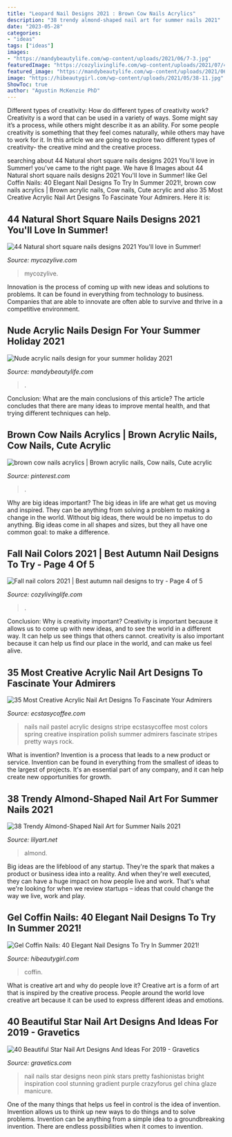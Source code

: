 ```yaml
---
title: "Leopard Nail Designs 2021 : Brown Cow Nails Acrylics"
description: "38 trendy almond-shaped nail art for summer nails 2021"
date: "2023-05-28"
categories:
- "ideas"
tags: ["ideas"]
images:
- "https://mandybeautylife.com/wp-content/uploads/2021/06/7-3.jpg"
featuredImage: "https://cozylivinglife.com/wp-content/uploads/2021/07/4-3.jpg"
featured_image: "https://mandybeautylife.com/wp-content/uploads/2021/06/7-3.jpg"
image: "https://hibeautygirl.com/wp-content/uploads/2021/05/38-11.jpg"
ShowToc: true
author: "Agustin McKenzie PhD"
---
```



Different types of creativity: How do different types of creativity work?
Creativity is a word that can be used in a variety of ways. Some might say it’s a process, while others might describe it as an ability. For some people creativity is something that they feel comes naturally, while others may have to work for it. In this article we are going to explore two different types of creativity- the creative mind and the creative process.

	

		
searching about 44 Natural short square nails designs 2021 You&#039;ll love in Summer! you've came to the right page. We have 8 Images about 44 Natural short square nails designs 2021 You&#039;ll love in Summer! like Gel Coffin Nails: 40 Elegant Nail Designs To Try In Summer 2021!, brown cow nails acrylics | Brown acrylic nails, Cow nails, Cute acrylic and also 35 Most Creative Acrylic Nail Art Designs To Fascinate Your Admirers. Here it is:
		
    
## 44 Natural Short Square Nails Designs 2021 You&#039;ll Love In Summer!

<img loading=lazy src="https://mycozylive.com/wp-content/uploads/2021/04/8-14-768x1152.jpg" onerror="this.onerror=null;this.src='https://tse3.mm.bing.net/th?id=OIP.XfDj8D11rCl5wHrEJ6gRYgHaLH&amp;pid=15.1';" alt="44 Natural short square nails designs 2021 You&#039;ll love in Summer!">

_Source: mycozylive.com_

>mycozylive. 

	

Innovation is the process of coming up with new ideas and solutions to problems. It can be found in everything from technology to business. Companies that are able to innovate are often able to survive and thrive in a competitive environment.

    
## Nude Acrylic Nails Design For Your Summer Holiday 2021

<img loading=lazy src="https://mandybeautylife.com/wp-content/uploads/2021/06/7-3.jpg" onerror="this.onerror=null;this.src='https://tse1.mm.bing.net/th?id=OIP.UAfIZaWs3CEU7EjwYbm0sAHaLH&amp;pid=15.1';" alt="Nude acrylic nails design for your summer holiday 2021">

_Source: mandybeautylife.com_

>. 

	

Conclusion: What are the main conclusions of this article?
The article concludes that there are many ideas to improve mental health, and that trying different techniques can help.

    
## Brown Cow Nails Acrylics | Brown Acrylic Nails, Cow Nails, Cute Acrylic

<img loading=lazy src="https://i.pinimg.com/736x/fd/13/5b/fd135b00a3ba726e820d9fbe2cc77503.jpg" onerror="this.onerror=null;this.src='https://tse2.mm.bing.net/th?id=OIP.f7d2GFtfZFbhnby4RSxYvAHaJ3&amp;pid=15.1';" alt="brown cow nails acrylics | Brown acrylic nails, Cow nails, Cute acrylic">

_Source: pinterest.com_

>. 

	

Why are big ideas important?
The big ideas in life are what get us moving and inspired. They can be anything from solving a problem to making a change in the world. Without big ideas, there would be no impetus to do anything. Big ideas come in all shapes and sizes, but they all have one common goal: to make a difference.

    
## Fall Nail Colors 2021 | Best Autumn Nail Designs To Try - Page 4 Of 5

<img loading=lazy src="https://cozylivinglife.com/wp-content/uploads/2021/07/4-3.jpg" onerror="this.onerror=null;this.src='https://tse2.mm.bing.net/th?id=OIP.ncRekaL6G3BFkYH5-Wqp4gHaLH&amp;pid=15.1';" alt="Fall nail colors 2021 | Best autumn nail designs to try - Page 4 of 5">

_Source: cozylivinglife.com_

>. 

	

Conclusion: Why is creativity important?
Creativity is important because it allows us to come up with new ideas, and to see the world in a different way. It can help us see things that others cannot. creativity is also important because it can help us find our place in the world, and can make us feel alive.

    
## 35 Most Creative Acrylic Nail Art Designs To Fascinate Your Admirers

<img loading=lazy src="http://www.ecstasycoffee.com/wp-content/uploads/2016/09/Acrylic-Nail-Design-@EcstasyCoffee-30.jpg" onerror="this.onerror=null;this.src='https://tse3.mm.bing.net/th?id=OIP.ca9IXplXgsc4S6J7iz_TrgHaJk&amp;pid=15.1';" alt="35 Most Creative Acrylic Nail Art Designs To Fascinate Your Admirers">

_Source: ecstasycoffee.com_

>nails nail pastel acrylic designs stripe ecstasycoffee most colors spring creative inspiration polish summer admirers fascinate stripes pretty ways rock. 

	

What is invention?
Invention is a process that leads to a new product or service. Invention can be found in everything from the smallest of ideas to the largest of projects. It's an essential part of any company, and it can help create new opportunities for growth.

    
## 38 Trendy Almond-Shaped Nail Art For Summer Nails 2021

<img loading=lazy src="https://lilyart.net/wp-content/uploads/2021/06/34-3.jpg" onerror="this.onerror=null;this.src='https://tse2.mm.bing.net/th?id=OIP.qW49ppnzUQyEd8QfoCVECQHaLH&amp;pid=15.1';" alt="38 Trendy Almond-Shaped Nail Art for Summer Nails 2021">

_Source: lilyart.net_

>almond. 

	

Big ideas are the lifeblood of any startup. They're the spark that makes a product or business idea into a reality. And when they're well executed, they can have a huge impact on how people live and work. That's what we're looking for when we review startups – ideas that could change the way we live, work and play.

    
## Gel Coffin Nails: 40 Elegant Nail Designs To Try In Summer 2021!

<img loading=lazy src="https://hibeautygirl.com/wp-content/uploads/2021/05/38-11.jpg" onerror="this.onerror=null;this.src='https://tse4.mm.bing.net/th?id=OIP.2E9KffajNHqE7uPHv1yl8QHaLH&amp;pid=15.1';" alt="Gel Coffin Nails: 40 Elegant Nail Designs To Try In Summer 2021!">

_Source: hibeautygirl.com_

>coffin. 

	

What is creative art and why do people love it?
Creative art is a form of art that is inspired by the creative process. People around the world love creative art because it can be used to express different ideas and emotions.

    
## 40 Beautiful Star Nail Art Designs And Ideas For 2019 - Gravetics

<img loading=lazy src="https://www.gravetics.com/wp-content/uploads/2017/02/Pink-Nail-With-Nite-Green-Stars.jpg" onerror="this.onerror=null;this.src='https://tse1.mm.bing.net/th?id=OIP.EHWerZFuSf67_7O94MZc3QHaHa&amp;pid=15.1';" alt="40 Beautiful Star Nail Art Designs And Ideas For 2019 - Gravetics">

_Source: gravetics.com_

>nail nails star designs neon pink stars pretty fashionistas bright inspiration cool stunning gradient purple crazyforus gel china glaze manicure. 

	

One of the many things that helps us feel in control is the idea of invention. Invention allows us to think up new ways to do things and to solve problems. Invention can be anything from a simple idea to a groundbreaking invention. There are endless possibilities when it comes to invention. 

